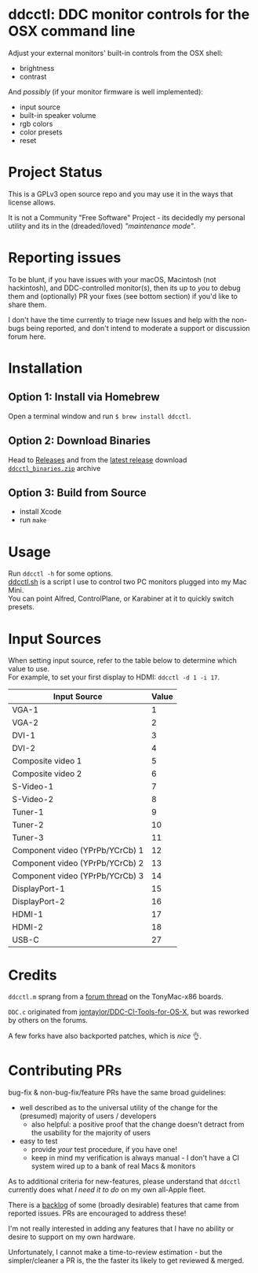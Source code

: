 # ddcctl: DDC monitor controls for the OSX command line #
Adjust your external monitors' built-in controls from the OSX shell:

* brightness
* contrast

And *possibly* (if your monitor firmware is well implemented):

* input source
* built-in speaker volume
* rgb colors
* color presets
* reset

# Project Status #
This is a GPLv3 open source repo and you may use it in the ways that license allows.  

It is not a Community "Free Software" Project - its decidedly my personal utility and its in the (dreaded/loved) _"maintenance mode"_.

# Reporting issues #
To be blunt, if you have issues with your macOS, Macintosh (not hackintosh), and DDC-controlled monitor(s), then its up to *_you_* to debug them and (optionally) PR your fixes (see bottom section) if you'd like to share them.  

I don't have the time currently to triage new Issues and help with the non-bugs being reported, and don't intend to moderate a support or discussion forum here.  

# Installation #

## Option 1: Install via Homebrew ##
Open a terminal window and run `$ brew install ddcctl`.

## Option 2: Download Binaries ##
Head to [Releases](https://github.com/kfix/ddcctl/releases) and from the
[latest release](https://github.com/kfix/ddcctl/releases/latest) download
[`ddcctl_binaries.zip`](https://github.com/kfix/ddcctl/releases/latest/download/ddcctl_binaries.zip)
archive

## Option 3: Build from Source ##
* install Xcode
* run `make`

# Usage #
Run `ddcctl -h` for some options.  
[ddcctl.sh](/scripts/ddcctl.sh) is a script I use to control two PC monitors plugged into my Mac Mini.  
You can point Alfred, ControlPlane, or Karabiner at it to quickly switch presets.

# Input Sources #
When setting input source, refer to the table below to determine which value to use.  
For example, to set your first display to HDMI: `ddcctl -d 1 -i 17`.

| Input Source | Value        |
| ------------- |-------------|
| VGA-1 | 1 |
| VGA-2 | 2 |
| DVI-1 | 3 |
| DVI-2 | 4 |
| Composite video 1 | 5 |
| Composite video 2 | 6 |
| S-Video-1 | 7 |
| S-Video-2 | 8 |
| Tuner-1 | 9 |
| Tuner-2 | 10 |
| Tuner-3 | 11 |
| Component video (YPrPb/YCrCb) 1 | 12 |
| Component video (YPrPb/YCrCb) 2 | 13 |
| Component video (YPrPb/YCrCb) 3 | 14 |
| DisplayPort-1 | 15 |
| DisplayPort-2 | 16 |
| HDMI-1 | 17 |
| HDMI-2 | 18 |
| USB-C | 27 |

# Credits #
`ddcctl.m` sprang from a [forum thread](https://www.tonymacx86.com/threads/controlling-your-monitor-with-osx-ddc-panel.90077/page-6#post-795208) on the TonyMac-x86 boards.

`DDC.c` originated from [jontaylor/DDC-CI-Tools-for-OS-X](https://github.com/jontaylor/DDC-CI-Tools-for-OS-X), but was reworked by others on the forums.  

A few forks have also backported patches, which is *nice* :ok_hand:.

# Contributing PRs #

bug-fix & non-bug-fix/feature PRs have the same broad guidelines:
* well described as to the universal utility of the change for the (presumed) majority of users / developers
  * also helpful: a positive proof that the change doesn't detract from the usability for the majority of users
* easy to test
  * provide _your_ test procedure, if you have one!
  * keep in mind my verification is always manual - I don't have a CI system wired up to a bank of real Macs & monitors

As to additional criteria for new-features, please understand that `ddcctl` currently does what _I need it to do_ on my own all-Apple fleet.

There is a [backlog](https://github.com/kfix/ddcctl/projects/1) of some (broadly desirable) features that came from reported issues. PRs are encouraged to address these!  

I'm not really interested in adding any features that I have no ability or desire to support on my own hardware.  

Unfortunately, I cannot make a time-to-review estimation - but the simpler/cleaner a PR is, the the faster its likely to get reviewed & merged.
